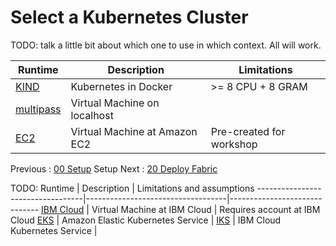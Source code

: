# Select a Kubernetes Cluster

TODO:  talk a little bit about which one to use in which context.  All will work.

Runtime                           | Description                      | Limitations
----------------------------------|----------------------------------|------------------------------
[KIND](11-kube-kind.md)           | Kubernetes in Docker             | >= 8 CPU + 8 GRAM 
[multipass](12-kube-multipass.md) | Virtual Machine on localhost     | 
[EC2](13-kube-ec2.md)             | Virtual Machine at Amazon EC2    | Pre-created for workshop 


Previous : [00 Setup](00-setup.md) Setup      Next : [20 Deploy Fabric](20-fabric.md)


TODO: 
Runtime                           | Description                       | Limitations and assumptions
----------------------------------|-----------------------------------|------------------------------
[IBM Cloud](14-kube-ibmcloud.md)  | Virtual Machine at IBM Cloud      | Requires account at IBM Cloud
[EKS](15-kube-eks.md)             | Amazon Elastic Kubernetes Service | 
[IKS](16-kube-iks.md)             | IBM Cloud Kubernetes Service      | 




